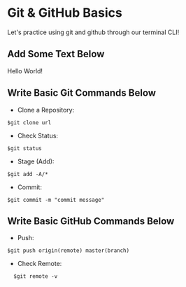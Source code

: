 # Git & GitHub Basics

Let's practice using git and github through our terminal CLI!

## Add Some Text Below

Hello World!


## Write Basic Git Commands Below

- Clone a Repository:

```
$git clone url
```

- Check Status:
```
$git status
```

- Stage (Add):
```
$git add -A/*
```

- Commit:
```
$git commit -m "commit message"
```

## Write Basic GitHub Commands Below

- Push:
```
$git push origin(remote) master(branch)
```

- Check Remote:

```
  $git remote -v
```
